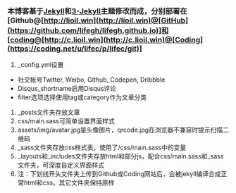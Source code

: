 ### 本博客基于[Jekyll](https://github.com/jekyll/jekyll)和[3-Jekyll](https://github.com/P233/3-Jekyll)主题修改而成，分别部署在[Github@[http://lioil.win](http://lioil.win)@[GitHub](https://github.com/lifegh/lifegh.github.io)]和[coding@[http://c.lioil.win](http://c.lioil.win)@[Coding](https://coding.net/u/lifec/p/lifec/git)]
1. _config.yml设置
  * 社交帐号Twitter, Weibo, Github, Codepen, Dribbble
  * Disqus_shortname启用Disqus评论
  * filter选项选择使用tag或category作为文章分类
1. _posts文件夹存放文章
1. css/main.sass可简单设置界面样式
1. assets/img/avatar.jpg是头像图片，qrcode.jpg在浏览器不兼容时提示扫描二维码
1. _sass文件夹存放css样式表，使用了/css/main.sass中的变量
1. _layouts和_includes文件夹存放html和部分js，配合css/main.sass和_sass文件夹，可深度自定义界面样式
1. 注：下划线开头文件夹上传到Github或Coding网站后，会被jekyll编译合成正常html和css，其它文件夹保持原样
